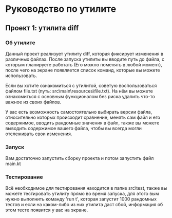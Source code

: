 # Руководство по утилите
## Проект 1: утилита diff
### Об утилите
Данный проект реализует утилиту diff, которая фиксирует изменения в различных файлах.
После запуска утилиты вы вводите путь до файла, с которым планируете работать (Его можно поменять в любой момент), после чего
 на экране появляется список команд, которые вы можете использовать.

Если вы хотите ознакомиться с утилитой, советую воспользоваться файлом file.txt (путь: src\main\resources\file.txt).
На нём вы можете ознакомиться с основным функционалом без риска удалить что-то важное из своих файлов.

У вас есть возможность самостоятельно выбирать версии файла, относительно которых происходит сравнение, менять сам файл и его содержимое,
вводить рандомные значения в файл, также вы можете выводить содержимое вашего файла, чтобы вы всегда могли отслеживать свои изменения.

### Запуск
Вам достаточно запустить сборку проекта и потом запустить файл main.kt

### Тестирование
Всё необходимое для тестирования находится в папке src\test, также вы можете тестировать утилиту прямо во время запуска, для 
этого вым нужно выполнить команду 'run t', которая запустит 1000 рандомных тестов и если на каком-либо из них утилита даст сбой,
информация об этом тесте появится у вас на экране.

